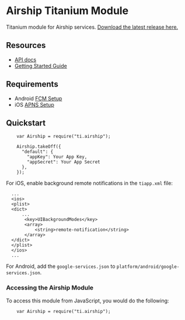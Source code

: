 # Airship Titanium Module

Titanium module for Airship services. [Download the latest release here.](https://github.com/urbanairship/titanium-module/releases/latest)

## Resources
 - [API docs](documentation/index.md)
 - [Getting Started Guide](https://docs.airship.com/platform/titanium/getting-started/)

## Requirements
 - Android [FCM Setup](https://docs.airship.com/platform/android/getting-started/#fcm-configure-airship-dashboard)
 - iOS [APNS Setup](https://docs.airship.com/platform/ios/getting-started/#apple-setup)


## Quickstart

```
    var Airship = require("ti.airship");

    Airship.takeOff({
      "default": {
        "appKey": Your App Key,
        "appSecret": Your App Secret
      },
    });
```

For iOS, enable background remote notifications in the `tiapp.xml` file:

```
  ...
  <ios>
  <plist>
  <dict>
      ...
       <key>UIBackgroundModes</key>
       <array>
           <string>remote-notification</string>
       </array>
  </dict>
  </plist>
  </ios>
  ...
```

For Android, add the `google-services.json` to `platform/android/google-services.json`.

### Accessing the Airship Module

To access this module from JavaScript, you would do the following:

```
    var Airship = require("ti.airship");
```